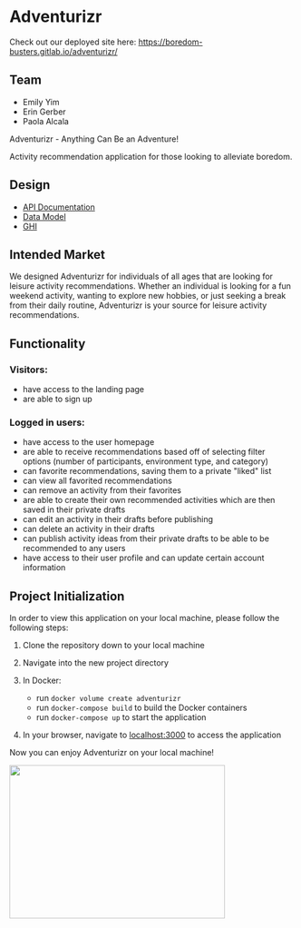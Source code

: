 # Adventurizr
Check out our deployed site here: https://boredom-busters.gitlab.io/adventurizr/

## Team

- Emily Yim
- Erin Gerber
- Paola Alcala

Adventurizr - Anything Can Be an Adventure!

Activity recommendation application for those looking to alleviate boredom.

## Design

- [API Documentation](docs/API.md)
- [Data Model](docs/data-model.md)
- [GHI](docs/ghi.md)

## Intended Market

We designed Adventurizr for individuals of all ages that are looking for leisure activity recommendations. Whether an individual is looking for a fun weekend activity, wanting to explore new hobbies, or just seeking a break from their daily routine, Adventurizr is your source for leisure activity recommendations.

## Functionality

### Visitors:

- have access to the landing page
- are able to sign up

### Logged in users:

- have access to the user homepage
- are able to receive recommendations based off of selecting filter options (number of participants, environment type, and category)
- can favorite recommendations, saving them to a private "liked" list
- can view all favorited recommendations
- can remove an activity from their favorites
- are able to create their own recommended activities which are then saved in their private drafts
- can edit an activity in their drafts before publishing
- can delete an activity in their drafts
- can publish activity ideas from their private drafts to be able to be recommended to any users
- have access to their user profile and can update certain account information

## Project Initialization

In order to view this application on your local machine, please follow the following steps:

1. Clone the repository down to your local machine

2. Navigate into the new project directory

3. In Docker:
    - run `docker volume create adventurizr`
    - run `docker-compose build` to build the Docker containers
    - run `docker-compose up` to start the application

6. In your browser, navigate to [localhost:3000](http://localhost:3000/) to access the application

Now you can enjoy Adventurizr on your local machine!

<img src="https://media3.giphy.com/media/v1.Y2lkPTc5MGI3NjExbW0xYXFlM3d4N3J5NnhwaWY1Y2Rmd3N6ZHR3a2hvMTJsdnkzYW9pMiZlcD12MV9pbnRlcm5hbF9naWZfYnlfaWQmY3Q9cw/5WfZuc1xpMfEdbmfqx/giphy.gif" width="380" height="270"/>
